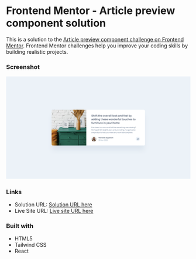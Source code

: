 # Frontend Mentor - Article preview component solution

This is a solution to the [Article preview component challenge on Frontend Mentor](https://www.frontendmentor.io/challenges/article-preview-component-dYBN_pYFT). Frontend Mentor challenges help you improve your coding skills by building realistic projects.

### Screenshot

![](./public/Screenshot.png)

### Links

- Solution URL: [Solution URL here](https://github.com/NDK1195/article-preview-component)
- Live Site URL: [Live site URL here](https://article-preview-component-pied-omega.vercel.app/)

### Built with

- HTML5
- Tailwind CSS
- React
